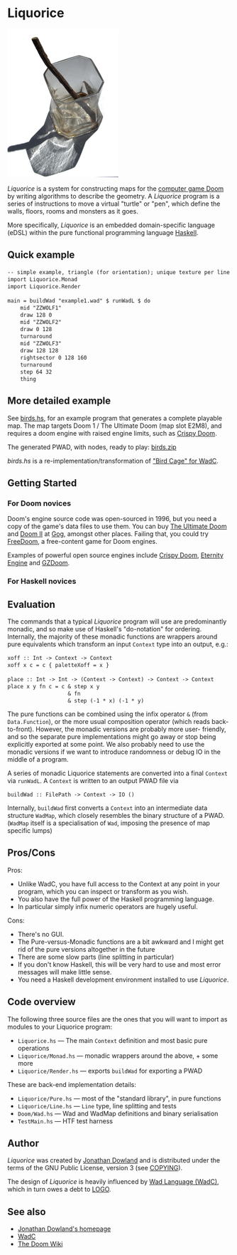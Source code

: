# Liquorice

![](logo.png "Liquorice Logo")

*Liquorice* is a system for constructing maps for the [computer game Doom](https://doomwiki.org/wiki/Doom) by writing algorithms to describe the geometry. A *Liquorice* program is a series of instructions to move a virtual "turtle" or "pen", which define the walls, floors, rooms and monsters as it goes.

More specifically, *Liquorice* is an embedded domain-specific language (eDSL) within the pure functional programming language [Haskell](https://www.haskell.org/).

## Quick example

    -- simple example, triangle (for orientation); unique texture per line
    import Liquorice.Monad
    import Liquorice.Render

    main = buildWad "example1.wad" $ runWadL $ do
        mid "ZZWOLF1"
        draw 128 0
        mid "ZZWOLF2"
        draw 0 128
        turnaround
        mid "ZZWOLF3"
        draw 128 128
        rightsector 0 128 160
        turnaround
        step 64 32
        thing

## More detailed example

See [birds.hs](birds.hs), for an example program
that generates a complete playable map. The map targets Doom 1 / The
Ultimate Doom (map slot E2M8), and requires a doom engine with raised
engine limits, such as [Crispy Doom](https://www.chocolate-doom.org/wiki/Crispy_Doom).

The generated PWAD, with nodes, ready to play: [birds.zip](https://redmars.org/liquorice/birds.zip)

*birds.hs* is a re-implementation/transformation of ["Bird Cage"
for WadC](https://redmars.org/wadc/examples/#_birds_wl).

## Getting Started

### For Doom novices

Doom's engine source code was open-sourced in 1996, but you need a copy of
the game's data files to use them. You can buy [The Ultimate Doom](https://www.gog.com/game/the_ultimate_doom) and [Doom II](https://www.gog.com/game/doom_ii_final_doom) at [Gog](http://www.gog.com/), amongst other places. Failing that, you could try [FreeDoom](https://freedoom.github.io/), a free-content game for Doom engines.

Examples of powerful open source engines include [Crispy Doom](https://www.chocolate-doom.org/wiki/index.php/Crispy_Doom), [Eternity Engine](http://eternity.youfailit.net/wiki/Main_Page) and [GZDoom](https://zdoom.org/index).

### For Haskell novices


## Evaluation

The commands that a typical *Liquorice* program will use are predominantly
monadic, and so make use of Haskell's "do-notation" for ordering. Internally,
the majority of these monadic functions are wrappers around pure equivalents
which transform an input `Context` type into an output, e.g.:

    xoff :: Int -> Context -> Context
    xoff x c = c { paletteXoff = x }

    place :: Int -> Int -> (Context -> Context) -> Context -> Context
    place x y fn c = c & step x y
                       & fn
                       & step (-1 * x) (-1 * y)

The pure functions can be combined using the infix operator `&` (from
`Data.Function`), or the more usual composition operator (which reads
back-to-front). However, the monadic versions are probably more user-
friendly, and so the separate pure implementations might go away or
stop being explicitly exported at some point. We also probably need to
use the monadic versions if we want to introduce randomness or debug IO
in the middle of a program.

A series of monadic Liquorice statements are converted into a final `Context`
via `runWadL`. A `Context` is written to an output PWAD file via

    buildWad :: FilePath -> Context -> IO ()

Internally, `buildWad` first converts a `Context` into an intermediate data
structure `WadMap`, which closely resembles the binary structure of a PWAD.
(`WadMap` itself is a specialisation of `Wad`, imposing the presence of map
 specific lumps)


## Pros/Cons

Pros:

* Unlike WadC, you have full access to the Context at any point in your
  program, which you can inspect or transform as you wish.
* You also have the full power of the Haskell programming language.
* In particular simply infix numeric operators are hugely useful.

Cons:

* There's no GUI.
* The Pure-versus-Monadic functions are a bit awkward and I might get rid of the
pure versions altogether in the future
* There are some slow parts (line splitting in particular)
* If you don't know Haskell, this will be very hard to use and most error messages
will make little sense.
* You need a Haskell development environment installed to use *Liquorice*.

## Code overview

The following three source files are the ones that you will want to import
as modules to your Liquorice program:

 * `Liquorice.hs` — The main `Context` definition and most basic pure operations
 * `Liquorice/Monad.hs` — monadic wrappers around the above, + some more
 * `Liquorice/Render.hs` — exports `buildWad` for exporting a PWAD

These are back-end implementation details:

 * `Liquorice/Pure.hs` — most of the "standard library", in pure functions
 * `Liquorice/Line.hs` — `Line` type, line splitting and tests
 * `Doom/Wad.hs` — Wad and WadMap definitions and binary serialisation
 * `TestMain.hs` — HTF test harness

## Author

*Liquorice* was created by [Jonathan Dowland](https://jmtd.net/) and is
distributed under the terms of the GNU Public License, version 3 (see
[COPYING](COPYING)).

The design of *Liquorice* is heavily
influenced by [Wad Language (WadC)](https://jmtd.net/wadc/), which in turn owes
a debt to [LOGO](http://el.media.mit.edu/logo-foundation/what_is_logo/logo_programming.html).

## See also

 * [Jonathan Dowland's homepage](https://jmtd.net/)
 * [WadC](https://jmtd.net/wadc/)
 * [The Doom Wiki](https://doomwiki.org/)
